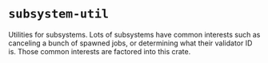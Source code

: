 # `subsystem-util`

Utilities for subsystems. Lots of subsystems have common interests such as canceling a bunch of spawned jobs, or determining what their validator ID is. Those common interests are factored into this crate.
